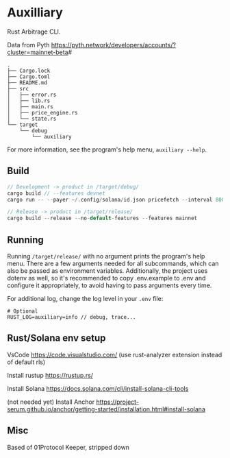 # Auxilliary

Rust Arbitrage CLI.

Data from Pyth <https://pyth.network/developers/accounts/?cluster=mainnet-beta>#

```text
.
├── Cargo.lock
├── Cargo.toml
├── README.md
├── src
│   ├── error.rs
│   ├── lib.rs
│   ├── main.rs
│   ├── price_engine.rs
│   └── state.rs
└── target
    └── debug
        └── auxiliary
```

For more information, see the program's help menu, `auxiliary --help`.

## Build

```Rust
// Development -> product in /target/debug/
cargo build // --features devnet
cargo run -- --payer ~/.config/solana/id.json pricefetch --interval 800 // ms

// Release -> product in /target/release/
cargo build --release --no-default-features --features mainnet 
```

## Running

Running `/target/release/` with no argument prints the program's help menu.
There are a few arguments needed for all subcommands, which can also be passed as environment variables.
Additionally, the project uses dotenv as well, so it's recommended to copy .env.example to .env and configure it appropriately, to avoid having to pass arguments every time.

For additional log, change the log level in your `.env` file:

```env
# Optional
RUST_LOG=auxiliary=info // debug, trace...
```

## Rust/Solana env setup

VsCode <https://code.visualstudio.com/> (use rust-analyzer extension instead of default rls)

Install rustup <https://rustup.rs/>

Install Solana <https://docs.solana.com/cli/install-solana-cli-tools>

(not needed yet)
Install Anchor <https://project-serum.github.io/anchor/getting-started/installation.html#install-solana>

## Misc 

Based of 01Protocol Keeper, stripped down